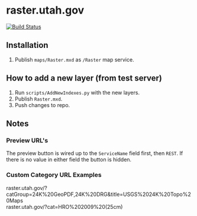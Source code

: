 raster.utah.gov
================
[![Build Status](https://travis-ci.com/agrc/raster.svg?branch=master)](https://travis-ci.com/agrc/raster)

## Installation
1. Publish `maps/Raster.mxd` as `/Raster` map service.

## How to add a new layer (from test server)
1. Run `scripts/AddNewIndexes.py` with the new layers.
1. Publish `Raster.mxd`.
1. Push changes to repo.

## Notes
### Preview URL's
The preview button is wired up to the `ServiceName` field first, then `REST`. If there is no value in either field the button is hidden.

### Custom Category URL Examples
raster.utah.gov/?catGroup=24K%20GeoPDF,24K%20DRG&title=USGS%2024K%20Topo%20Maps  
raster.utah.gov/?cat=HRO%202009%20(25cm)
